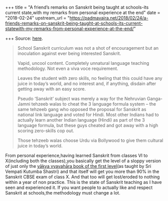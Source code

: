 +++
title = "A friend’s remarks on Sanskrit being taught at schools-its current state,with my remarks from personal experience at the end"
date = "2018-02-24"
upstream_url = "https://padmavajra.net/2018/02/24/a-friends-remarks-on-sanskrit-being-taught-at-schools-its-current-statewith-my-remarks-from-personal-experience-at-the-end/"

+++
Source: [here](https://padmavajra.net/2018/02/24/a-friends-remarks-on-sanskrit-being-taught-at-schools-its-current-statewith-my-remarks-from-personal-experience-at-the-end/).

> School Sanskrit curriculum was not a shot of encouragement but an
> inoculation against ever being interested Sanskrit.
>
> Vapid, uncool content. Completely unnatural language teaching
> methodology. Not even a viva voce requirement.
>
> Leaves the student with zero skills, no feeling that this could have
> any juice in today’s world, and no interest and, if anything, disdain
> after getting away with an easy score.
>
> Pseudo ‘Sanskrit’ subject was merely a way for the Nehruvian
> Ganga-Jamni tehzeeb walas to cheat the 3 language formula system – the
> same tehzeeb gang who opposed the proposal for Sanskrit as national
> link language and voted for Hindi. Most other Indians had to actually
> learn another Indian language (Hindi) as part of the 3 language
> formula, but these guys cheated and got away with a high scoring
> zero-skills cop out.
>
> Those tehzeeb walas choose Urdu via Bollywood to give them cultural
> juice in today’s world.

From personal experience,having learned Sanskrit from classes VI to
X(including both the classes),you basically get the level of a sloppy
version of just only the [vākya vyavahāra book of the first
level](http://www.navelgazing.net/2013/11/sanskrit-svadhyaya-teach-yourself.html)(as
taught by Sri Vempati Kutumba Shastri) and that itself will get you more
than 90% in the Sanskrit CBSE exam of class X. And that too will get
lost/eroded to nothing within a year of non practice. This is the state
of Sanskrit teaching as I have seen and experienced it. If you want
people to actually like and respect Sanskrit at schools,the methodology
must change a lot.
